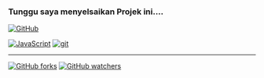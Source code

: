 ### Tunggu saya menyelsaikan Projek ini....

[![GitHub](https://img.shields.io/badge/--181717?logo=github&logoColor=ffffff)](https://github.com/)

[![JavaScript](https://img.shields.io/badge/--F7DF1E?logo=javascript&logoColor=000)](https://www.javascript.com/) [![git](https://img.shields.io/badge/--F05032?logo=git&logoColor=ffffff)](http://git-scm.com/)

---

[![GitHub forks](https://img.shields.io/github/forks/Naereen/StrapDown.js.svg?style=social&label=Fork&maxAge=2592000)](https://github.com/mhaemnn/portfolio/network/members) [![GitHub watchers](https://img.shields.io/github/watchers/Naereen/StrapDown.js.svg?style=social&label=Watch&maxAge=2592000)](https://github.com/mhaemnn/portfolio)
